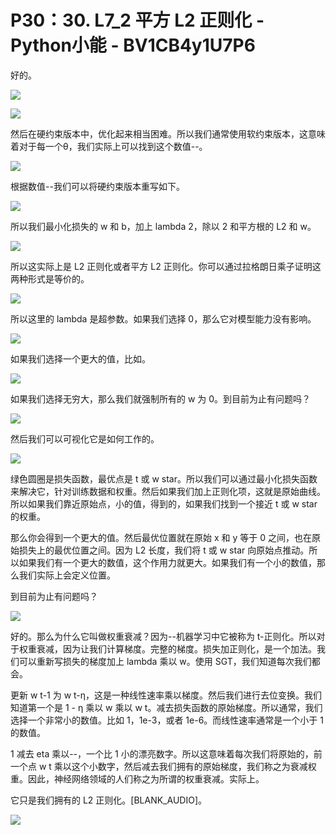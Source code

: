 # P30：30. L7_2 平方 L2 正则化 - Python小能 - BV1CB4y1U7P6

好的。

![](img/64ac5d4c779ac9b2724499abefeb430d_1.png)

![](img/64ac5d4c779ac9b2724499abefeb430d_2.png)

然后在硬约束版本中，优化起来相当困难。所以我们通常使用软约束版本，这意味着对于每一个θ，我们实际上可以找到这个数值--。

![](img/64ac5d4c779ac9b2724499abefeb430d_4.png)

根据数值--我们可以将硬约束版本重写如下。

![](img/64ac5d4c779ac9b2724499abefeb430d_6.png)

所以我们最小化损失的 w 和 b，加上 lambda 2，除以 2 和平方根的 L2 和 w。

![](img/64ac5d4c779ac9b2724499abefeb430d_8.png)

所以这实际上是 L2 正则化或者平方 L2 正则化。你可以通过拉格朗日乘子证明这两种形式是等价的。

![](img/64ac5d4c779ac9b2724499abefeb430d_10.png)

所以这里的 lambda 是超参数。如果我们选择 0，那么它对模型能力没有影响。

![](img/64ac5d4c779ac9b2724499abefeb430d_12.png)

如果我们选择一个更大的值，比如。

![](img/64ac5d4c779ac9b2724499abefeb430d_14.png)

如果我们选择无穷大，那么我们就强制所有的 w 为 0。到目前为止有问题吗？

![](img/64ac5d4c779ac9b2724499abefeb430d_16.png)

然后我们可以可视化它是如何工作的。

![](img/64ac5d4c779ac9b2724499abefeb430d_18.png)

绿色圆圈是损失函数，最优点是 t 或 w star。所以我们可以通过最小化损失函数来解决它，针对训练数据和权重。然后如果我们加上正则化项，这就是原始曲线。所以如果我们靠近原始点，小的值，得到的，如果我们找到一个接近 t 或 w star 的权重。

那么你会得到一个更大的值。然后最优位置就在原始 x 和 y 等于 0 之间，也在原始损失上的最优位置之间。因为 L2 长度，我们将 t 或 w star 向原始点推动。所以如果我们有一个更大的数值，这个作用力就更大。如果我们有一个小的数值，那么我们实际上会定义位置。

到目前为止有问题吗？

![](img/64ac5d4c779ac9b2724499abefeb430d_20.png)

好的。那么为什么它叫做权重衰减？因为--机器学习中它被称为 t-正则化。所以对于权重衰减，因为让我们计算梯度。完整的梯度。损失加正则化，是一个加法。我们可以重新写损失的梯度加上 lambda 乘以 w。使用 SGT，我们知道每次我们都会。

更新 w t-1 为 w t-η，这是一种线性速率乘以梯度。然后我们进行去位变换。我们知道第一个是 1 - η 乘以 w 乘以 w t。减去损失函数的原始梯度。所以通常，我们选择一个非常小的数值。比如 1，1e-3，或者 1e-6。而线性速率通常是一个小于 1 的数值。

1 减去 eta 乘以--，一个比 1 小的漂亮数字。所以这意味着每次我们将原始的，前一个点 w t 乘以这个小数字，然后减去我们拥有的原始梯度，我们称之为衰减权重。因此，神经网络领域的人们称之为所谓的权重衰减。实际上。

它只是我们拥有的 L2 正则化。[BLANK_AUDIO]。

![](img/64ac5d4c779ac9b2724499abefeb430d_22.png)
